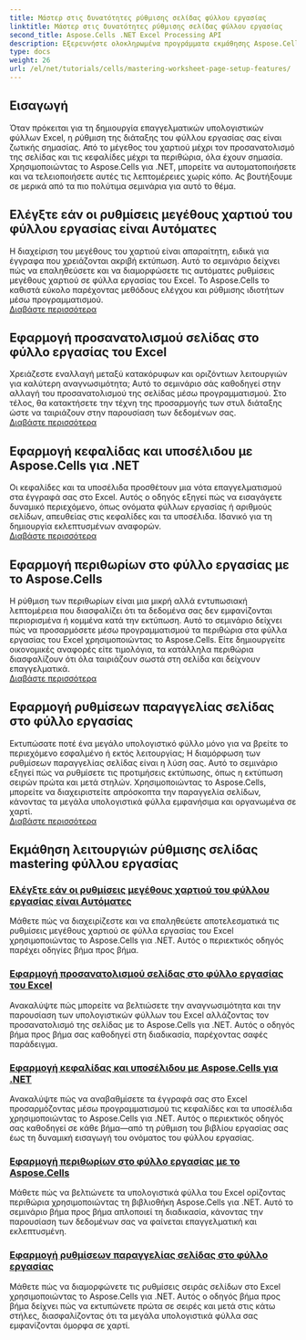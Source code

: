 ```yaml
---
title: Μάστερ στις δυνατότητες ρύθμισης σελίδας φύλλου εργασίας
linktitle: Μάστερ στις δυνατότητες ρύθμισης σελίδας φύλλου εργασίας
second_title: Aspose.Cells .NET Excel Processing API
description: Εξερευνήστε ολοκληρωμένα προγράμματα εκμάθησης Aspose.Cells για .NET, συμπεριλαμβανομένης της διαχείρισης λειτουργιών ρύθμισης σελίδας φύλλου εργασίας, όπως το μέγεθος χαρτιού, ο προσανατολισμός, οι κεφαλίδες, τα περιθώρια και άλλα.
type: docs
weight: 26
url: /el/net/tutorials/cells/mastering-worksheet-page-setup-features/
---
```

## Εισαγωγή

Όταν πρόκειται για τη δημιουργία επαγγελματικών υπολογιστικών φύλλων Excel, η ρύθμιση της διάταξης του φύλλου εργασίας σας είναι ζωτικής σημασίας. Από το μέγεθος του χαρτιού μέχρι τον προσανατολισμό της σελίδας και τις κεφαλίδες μέχρι τα περιθώρια, όλα έχουν σημασία. Χρησιμοποιώντας το Aspose.Cells για .NET, μπορείτε να αυτοματοποιήσετε και να τελειοποιήσετε αυτές τις λεπτομέρειες χωρίς κόπο. Ας βουτήξουμε σε μερικά από τα πιο πολύτιμα σεμινάρια για αυτό το θέμα.

## Ελέγξτε εάν οι ρυθμίσεις μεγέθους χαρτιού του φύλλου εργασίας είναι Αυτόματες  
Η διαχείριση του μεγέθους του χαρτιού είναι απαραίτητη, ειδικά για έγγραφα που χρειάζονται ακριβή εκτύπωση. Αυτό το σεμινάριο δείχνει πώς να επαληθεύσετε και να διαμορφώσετε τις αυτόματες ρυθμίσεις μεγέθους χαρτιού σε φύλλα εργασίας του Excel. Το Aspose.Cells το καθιστά εύκολο παρέχοντας μεθόδους ελέγχου και ρύθμισης ιδιοτήτων μέσω προγραμματισμού.  
[Διαβάστε περισσότερα](./check-if-paper-size-settings/)

## Εφαρμογή προσανατολισμού σελίδας στο φύλλο εργασίας του Excel  
Χρειάζεστε εναλλαγή μεταξύ κατακόρυφων και οριζόντιων λειτουργιών για καλύτερη αναγνωσιμότητα; Αυτό το σεμινάριο σάς καθοδηγεί στην αλλαγή του προσανατολισμού της σελίδας μέσω προγραμματισμού. Στο τέλος, θα κατακτήσετε την τέχνη της προσαρμογής των στυλ διάταξης ώστε να ταιριάζουν στην παρουσίαση των δεδομένων σας.  
[Διαβάστε περισσότερα](./implement-page-orientation-in-excel-worksheet/)

## Εφαρμογή κεφαλίδας και υποσέλιδου με Aspose.Cells για .NET  
Οι κεφαλίδες και τα υποσέλιδα προσθέτουν μια νότα επαγγελματισμού στα έγγραφά σας στο Excel. Αυτός ο οδηγός εξηγεί πώς να εισαγάγετε δυναμικό περιεχόμενο, όπως ονόματα φύλλων εργασίας ή αριθμούς σελίδων, απευθείας στις κεφαλίδες και τα υποσέλιδα. Ιδανικό για τη δημιουργία εκλεπτυσμένων αναφορών.  
[Διαβάστε περισσότερα](./implement-header-footer/)

## Εφαρμογή περιθωρίων στο φύλλο εργασίας με το Aspose.Cells  

Η ρύθμιση των περιθωρίων είναι μια μικρή αλλά εντυπωσιακή λεπτομέρεια που διασφαλίζει ότι τα δεδομένα σας δεν εμφανίζονται περιορισμένα ή κομμένα κατά την εκτύπωση. Αυτό το σεμινάριο δείχνει πώς να προσαρμόσετε μέσω προγραμματισμού τα περιθώρια στα φύλλα εργασίας του Excel χρησιμοποιώντας το Aspose.Cells. Είτε δημιουργείτε οικονομικές αναφορές είτε τιμολόγια, τα κατάλληλα περιθώρια διασφαλίζουν ότι όλα ταιριάζουν σωστά στη σελίδα και δείχνουν επαγγελματικά.  
[Διαβάστε περισσότερα](./implement-margins-in-worksheet/)

## Εφαρμογή ρυθμίσεων παραγγελίας σελίδας στο φύλλο εργασίας  

Εκτυπώσατε ποτέ ένα μεγάλο υπολογιστικό φύλλο μόνο για να βρείτε το περιεχόμενο εσφαλμένο ή εκτός λειτουργίας; Η διαμόρφωση των ρυθμίσεων παραγγελίας σελίδας είναι η λύση σας. Αυτό το σεμινάριο εξηγεί πώς να ρυθμίσετε τις προτιμήσεις εκτύπωσης, όπως η εκτύπωση σειρών πρώτα και μετά στηλών. Χρησιμοποιώντας το Aspose.Cells, μπορείτε να διαχειριστείτε απρόσκοπτα την παραγγελία σελίδων, κάνοντας τα μεγάλα υπολογιστικά φύλλα εμφανήσιμα και οργανωμένα σε χαρτί.  
[Διαβάστε περισσότερα](./implement-page-order-settings/)


## Εκμάθηση λειτουργιών ρύθμισης σελίδας mastering φύλλου εργασίας
### [Ελέγξτε εάν οι ρυθμίσεις μεγέθους χαρτιού του φύλλου εργασίας είναι Αυτόματες](./check-if-paper-size-settings/)
Μάθετε πώς να διαχειρίζεστε και να επαληθεύετε αποτελεσματικά τις ρυθμίσεις μεγέθους χαρτιού σε φύλλα εργασίας του Excel χρησιμοποιώντας το Aspose.Cells για .NET. Αυτός ο περιεκτικός οδηγός παρέχει οδηγίες βήμα προς βήμα.
### [Εφαρμογή προσανατολισμού σελίδας στο φύλλο εργασίας του Excel](./implement-page-orientation-in-excel-worksheet/)
Ανακαλύψτε πώς μπορείτε να βελτιώσετε την αναγνωσιμότητα και την παρουσίαση των υπολογιστικών φύλλων του Excel αλλάζοντας τον προσανατολισμό της σελίδας με το Aspose.Cells για .NET. Αυτός ο οδηγός βήμα προς βήμα σας καθοδηγεί στη διαδικασία, παρέχοντας σαφές παράδειγμα.
### [Εφαρμογή κεφαλίδας και υποσέλιδου με Aspose.Cells για .NET](./implement-header-footer/)
Ανακαλύψτε πώς να αναβαθμίσετε τα έγγραφά σας στο Excel προσαρμόζοντας μέσω προγραμματισμού τις κεφαλίδες και τα υποσέλιδα χρησιμοποιώντας το Aspose.Cells για .NET. Αυτός ο περιεκτικός οδηγός σας καθοδηγεί σε κάθε βήμα—από τη ρύθμιση του βιβλίου εργασίας σας έως τη δυναμική εισαγωγή του ονόματος του φύλλου εργασίας.
### [Εφαρμογή περιθωρίων στο φύλλο εργασίας με το Aspose.Cells](./implement-margins-in-worksheet/)
Μάθετε πώς να βελτιώνετε τα υπολογιστικά φύλλα του Excel ορίζοντας περιθώρια χρησιμοποιώντας τη βιβλιοθήκη Aspose.Cells για .NET. Αυτό το σεμινάριο βήμα προς βήμα απλοποιεί τη διαδικασία, κάνοντας την παρουσίαση των δεδομένων σας να φαίνεται επαγγελματική και εκλεπτυσμένη.
### [Εφαρμογή ρυθμίσεων παραγγελίας σελίδας στο φύλλο εργασίας](./implement-page-order-settings/)
Μάθετε πώς να διαμορφώνετε τις ρυθμίσεις σειράς σελίδων στο Excel χρησιμοποιώντας το Aspose.Cells για .NET. Αυτός ο οδηγός βήμα προς βήμα δείχνει πώς να εκτυπώνετε πρώτα σε σειρές και μετά στις κάτω στήλες, διασφαλίζοντας ότι τα μεγάλα υπολογιστικά φύλλα σας εμφανίζονται όμορφα σε χαρτί.